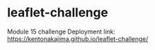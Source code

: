 # leaflet-challenge
Module 15 challenge
Deployment link: https://kentonakajima.github.io/leaflet-challenge/
